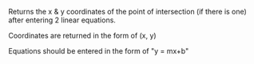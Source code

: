 Returns the x & y coordinates of the point of intersection (if there is one) after entering 2 linear equations.

Coordinates are returned in the form of (x, y)

Equations should be entered in the form of "y = mx+b"
